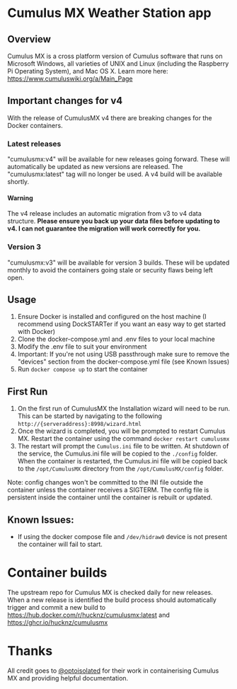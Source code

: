 # Cumulus MX Weather Station app

## Overview
Cumulus MX is a cross platform version of Cumulus software that runs on Microsoft Windows, all varieties of UNIX and Linux (including the Raspberry Pi Operating System), and Mac OS X. Learn more here: https://www.cumuluswiki.org/a/Main_Page

## Important changes for v4 ##

With the release of CumulusMX v4 there are breaking changes for the Docker containers. 

### Latest releases ###
"cumulusmx:v4" will be available for new releases going forward. These will automatically be updated as new versions are released. The "cumulusmx:latest" tag will no longer be used. A v4 build will be available shortly. 

#### Warning ####
The v4 release includes an automatic migration from v3 to v4 data structure. **Please ensure you back up your data files before updating to v4. I can not guarantee the migration will work correctly for you.**

### Version 3 ###
"cumulusmx:v3" will be available for version 3 builds. These will be updated monthly to avoid the containers going stale or security flaws being left open. 

## Usage
1. Ensure Docker is installed and configured on the host machine (I recommend using DockSTARTer if you want an easy way to get started with Docker)
2. Clone the docker-compose.yml and .env files to your local machine
3. Modify the .env file to suit your environment
4. Important: If you're not using USB passthrough make sure to remove the "devices" section from the docker-compose.yml file (see Known Issues)
5. Run `docker compose up` to start the container

## First Run
1. On the first run of CumulusMX the Installation wizard will need to be run. This can be started by navigating to the following `http://{serveraddress}:8998/wizard.html`
2. Once the wizard is completed, you will be prompted to restart Cumulus MX. Restart the container using the command `docker restart cumulusmx`
3. The restart will prompt the `Cumulus.ini` file to be written. At shutdown of the service, the Cumulus.ini file will be copied to the `./config` folder. When the container is restarted, the Cumulus.ini file will be copied back to the `/opt/CumulusMX` directory from the `/opt/CumulusMX/config` folder.

Note: config changes won't be committed to the INI file outside the container unless the container receives a SIGTERM. The config file is persistent inside the container until the container is rebuilt or updated.

## Known Issues:
* If using the docker compose file and `/dev/hidraw0` device is not present the container will fail to start.

# Container builds
The upstream repo for Cumulus MX is checked daily for new releases. When a new release is identified the build process should automatically trigger and commit a new build to https://hub.docker.com/r/hucknz/cumulusmx:latest and https://ghcr.io/hucknz/cumulusmx

# Thanks

All credit goes to [@optoisolated](https://github.com/optoisolated/MXWeather) for their work in containerising Cumulus MX and providing helpful documentation. 
